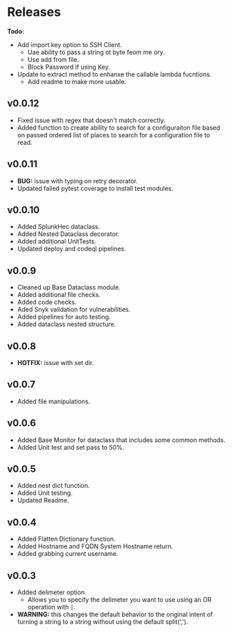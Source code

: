 # Releases

__Todo:__

* Add import key option to SSH Client.
  * Uae ability to pass a string ot byte feom me
ory.
  * Use add from file.
  * Block Password if using Key.
* Update to extract method to enhanxe the callable lambda fucntions.
  * Add readme to make more usable.

## v0.0.12

* Fixed issue with regex that doesn't match correctly.
* Added function to create ability to search for a configuraiton file based on passed ordered list of places to search for a configuration file to read.

## v0.0.11

* __BUG:__ issue with typing on retry decorator.
* Updated failed pytest coverage to install test modules.

## v0.0.10

* Added SplunkHec dataclass.
* Added Nested Dataclass decorator.
* Added additional UnitTests.
* Updated deploy and codeql pipelines.

## v0.0.9

* Cleaned up Base Dataclass module.
* Added additional file checks.
* Added code checks.
* Aded Snyk validation for vulnerabilities.
* Added pipelines for auto testing.
* Added dataclass nested structure.

## v0.0.8

* __HOTFIX:__ issue with set dir.

## v0.0.7

* Added file manipulations.

## v0.0.6

* Added Base Monitor for dataclass that includes some common methods.
* Added Unit test and set pass to 50%.

## v0.0.5

* Added nest dict function.
* Added Unit testing.
* Updated Readme.

## v0.0.4

* Added Flatten Dictionary function.
* Added Hostname and FQDN System Hostname return.
* Added grabbing current username.

## v0.0.3

* Added delimeter option.
  * Allows you to specify the delimeter you want to use using an OR operation with `|`.
* __WARNING:__ this changes the default behavior to the original intent of turning a string to a string without using the default split(',').
